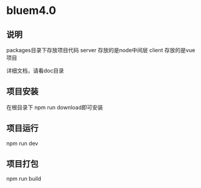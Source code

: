 # bluem4.0

## 说明
packages目录下存放项目代码
server 存放的是node中间层
client 存放的是vue项目

详细文档，请看doc目录

## 项目安装
在根目录下 npm run download即可安装

## 项目运行
npm run dev

## 项目打包
npm run build